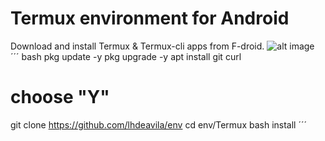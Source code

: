 # Termux environment for Android
Download and install Termux & Termux-cli apps from F-droid.
![alt image](termux.png)
´´´ bash
  pkg update -y
  pkg upgrade -y 
  apt install git curl
  # choose "Y"
  git clone https://github.com/lhdeavila/env
  cd env/Termux
  bash install
´´´

